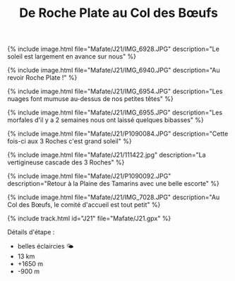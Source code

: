 ﻿---
title: "De Roche Plate au Col des Bœufs"
permalink: /Mafate/J21/
sidebar:
  nav: "mafate"
enable_tracks: true
---


{% include image.html file="Mafate/J21/IMG_6928.JPG" description="Le soleil est largement en avance sur nous" %}

{% include image.html file="Mafate/J21/IMG_6940.JPG" description="Au revoir Roche Plate !" %}

{% include image.html file="Mafate/J21/IMG_6954.JPG" description="Les nuages font mumuse au-dessus de nos petites têtes" %}

{% include image.html file="Mafate/J21/IMG_6955.JPG" description="Les morfales d'il y a 2 semaines nous ont laissé quelques bibasses" %}

{% include image.html file="Mafate/J21/P1090084.JPG" description="Cette fois-ci aux 3 Roches c'est grand soleil" %}

{% include image.html file="Mafate/J21/111422.jpg" description="La vertigineuse cascade des 3 Roches" %}

{% include image.html file="Mafate/J21/P1090092.JPG" description="Retour à la Plaine des Tamarins avec une belle escorte" %}

{% include image.html file="Mafate/J21/IMG_7028.JPG" description="Au Col des Bœufs, le comité d'accueil est tout petit" %}

{% include track.html id="J21" file="Mafate/J21.gpx" %}

Détails d'étape :
* belles éclaircies :sun_behind_small_cloud:
* 13 km
* +1650 m
* -900 m
